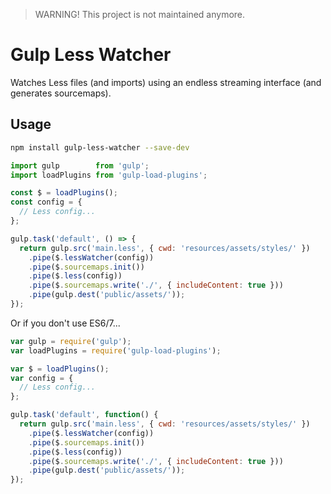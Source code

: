 > WARNING! This project is not maintained anymore.

# Gulp Less Watcher

Watches Less files (and imports) using an endless streaming interface (and generates sourcemaps).

## Usage

```bash
npm install gulp-less-watcher --save-dev
```

```javascript
import gulp        from 'gulp';
import loadPlugins from 'gulp-load-plugins';

const $ = loadPlugins();
const config = {
  // Less config...
};

gulp.task('default', () => {
  return gulp.src('main.less', { cwd: 'resources/assets/styles/' })
    .pipe($.lessWatcher(config))
    .pipe($.sourcemaps.init())
    .pipe($.less(config))
    .pipe($.sourcemaps.write('./', { includeContent: true }))
    .pipe(gulp.dest('public/assets/'));
});
```

Or if you don't use ES6/7...

```javascript
var gulp = require('gulp');
var loadPlugins = require('gulp-load-plugins');

var $ = loadPlugins();
var config = {
  // Less config...
};

gulp.task('default', function() {
  return gulp.src('main.less', { cwd: 'resources/assets/styles/' })
    .pipe($.lessWatcher(config))
    .pipe($.sourcemaps.init())
    .pipe($.less(config))
    .pipe($.sourcemaps.write('./', { includeContent: true }))
    .pipe(gulp.dest('public/assets/'));
});
```
